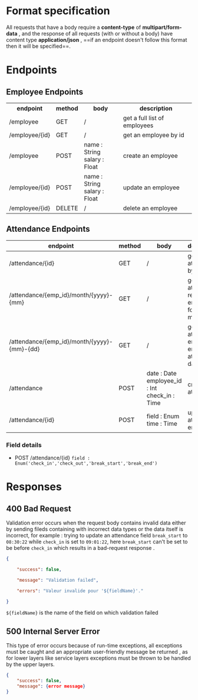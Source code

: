 # Format specification
All requests that have a body require a **content-type** of **multipart/form-data** , and the response of all requests (with or without a body) have content type **application/json** , ==if an endpoint doesn't follow this format then it will be specified==.
# Endpoints
## Employee Endpoints

<table>
    <tr>
        <th>endpoint</th>
        <th>method</th>
        <th>body</th>
        <th>description</th>
    </tr>
    <tr>
        <td>/employee</td>
        <td>GET</td>
        <td>/</td>
        <td>get a full list of employees</td>
    </tr>
    <tr>
        <td>/employee/{id}</td>
        <td>GET</td>
        <td>/</td>
        <td>get an employee by id</td>
    </tr>
    <tr>
        <td>/employee</td>
        <td>POST</td>
        <td>name : String<br>salary : Float</td>
        <td>create an employee</td>
    </tr>
    <tr>
        <td>/employee/{id}</td>
        <td>POST</td>
        <td>name : String<br>salary : Float</td>
        <td>update an employee</td>
    </tr>
    <tr>
        <td>/employee/{id}</td>
        <td>DELETE</td>
        <td>/</td>
        <td>delete an employee</td>
    </tr>
</table>

## Attendance Endpoints

<table>
    <thead>
        <tr>
            <th>endpoint</th>
            <th>method</th>
            <th>body</th>
            <th>description</th>
        </tr>
    </thead>
    <tbody>
        <tr>
            <td>/attendance/{id}</td>
            <td>GET</td>
            <td>/</td>
            <td>get an attendance by id</td>
        </tr>
        <tr>
            <td>/attendance/{emp_id}/month/{yyyy}-{mm}</td>
            <td>GET</td>
            <td>/</td>
            <td>get the attendance report of an employee for a given month</td>
        </tr>
        <tr>
            <td>/attendance/{emp_id}/month/{yyyy}-{mm}-{dd}</td>
            <td>GET</td>
            <td>/</td>
            <td>get the attendance entry of an employee at a given day</td>
        </tr>
        <tr>
            <td>/attendance</td>
            <td>POST</td>
            <td>
                date : Date<br>
                employee_id : Int<br>
                check_in : Time
            </td>
            <td>create an attendance</td>
        </tr>
        <tr>
            <td>/attendance/{id}</td>
            <td>POST</td>
            <td>
                field : Enum<br>
                time : Time
            </td>
            <td>update an attendance entry</td>
        </tr>
    </tbody>
</table>

### Field details
- POST /attendance/{id}
   ``field : Enum('check_in','check_out','break_start','break_end')``
# Responses 
## 400 Bad Request
Validation error occurs when the request body contains invalid data either by sending fileds containing with incorrect data types or the data itself is incorrect, for example : trying to update an attendance field ``break_start`` to ``08:30:22`` while ``check_in`` is set to `09:01:22`, here ``break_start`` can't be set to be before ``check_in`` which results in a bad-request response .
```json
{

    "success": false,

    "message": "Validation failed",

    "errors": "Valeur invalide pour '${fieldName}'."

}
```
``${fieldName}`` is the name of the field on which validation failed 
## 500 Internal Server Error
This type of error occurs because of run-time exceptions, all exceptions must be caught and an appropriate user-friendly message be returned , as for lower layers like service layers exceptions must be thrown to be handled by the upper layers.
```json
{
	"success": false,
	"message": {error message}
}
```
